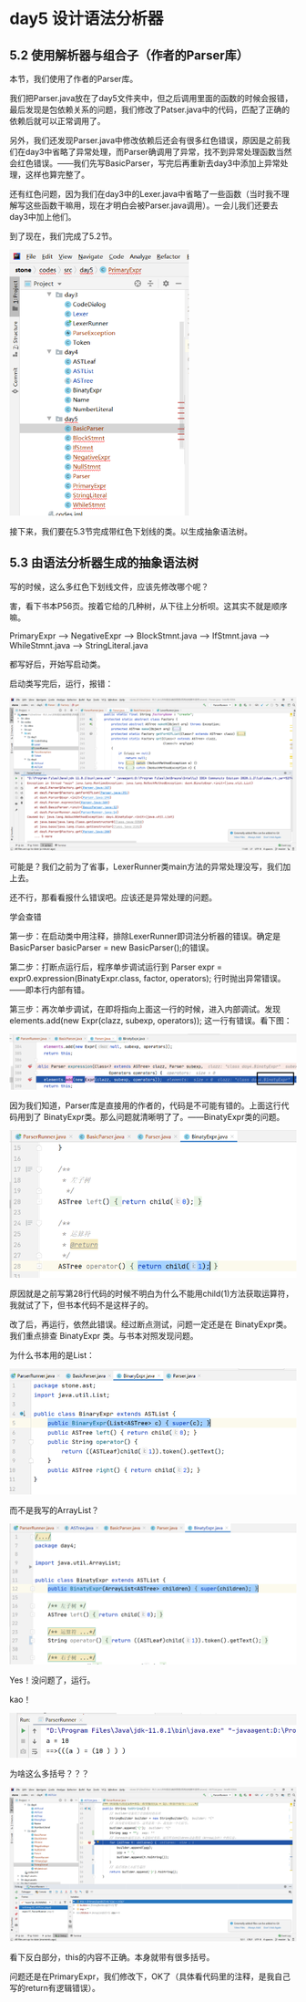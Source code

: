 # day5 设计语法分析器

## 5.2 使用解析器与组合子（作者的Parser库）

本节，我们使用了作者的Parser库。

我们把Parser.java放在了day5文件夹中，但之后调用里面的函数的时候会报错，最后发现是包依赖关系的问题，我们修改了Patser.java中的代码，匹配了正确的依赖后就可以正常调用了。



另外，我们还发现Parser.java中修改依赖后还会有很多红色错误，原因是之前我们在day3中省略了异常处理，而Parser确调用了异常，找不到异常处理函数当然会红色错误。——我们先写BasicParser，写完后再重新去day3中添加上异常处理，这样也算完整了。



还有红色问题，因为我们在day3中的Lexer.java中省略了一些函数（当时我不理解写这些函数干嘛用，现在才明白会被Parser.java调用）。一会儿我们还要去day3中加上他们。

到了现在，我们完成了5.2节。

<img src="day5.assets/image-20200716152649801.png" alt="image-20200716152649801" style="zoom:67%;" />

接下来，我们要在5.3节完成带红色下划线的类。以生成抽象语法树。

## 5.3 由语法分析器生成的抽象语法树

写的时候，这么多红色下划线文件，应该先修改哪个呢？

害，看下书本P56页。按着它给的几种树，从下往上分析呗。这其实不就是顺序嘛。

PrimaryExpr --> NegativeExpr --> BlockStmnt.java --> IfStmnt.java -->  WhileStmnt.java --> StringLiteral.java



都写好后，开始写启动类。

启动类写完后，运行，报错：

![image-20200716234934433](day5.assets/image-20200716234934433.png)

可能是？我们之前为了省事，LexerRunner类main方法的异常处理没写，我们加上去。

还不行，那看看报什么错误吧。应该还是异常处理的问题。



学会查错

第一步：在启动类中用注释，排除LexerRunner即词法分析器的错误。确定是BasicParser basicParser = new BasicParser();的错误。

第二步：打断点运行后，程序单步调试运行到 Parser expr = expr0.expression(BinatyExpr.class, factor, operators); 行时抛出异常错误。——即本行内部有错。

第三步：再次单步调试，在即将指向上面这一行的时候，进入内部调试。发现elements.add(new Expr(clazz, subexp, operators)); 这一行有错误。看下图：

![image-20200717001956569](day5.assets/image-20200717001956569.png)

因为我们知道，Parser库是直接用的作者的，代码是不可能有错的。上面这行代码用到了 BinatyExpr类。那么问题就清晰明了了。——BinatyExpr类的问题。

![image-20200717002111640](day5.assets/image-20200717002111640.png)

原因就是之前写第28行代码的时候不明白为什么不能用child(1)方法获取运算符，我就试了下，但书本代码不是这样子的。

改了后，再运行，依然此错误。经过断点测试，问题一定还是在 BinatyExpr类。我们重点排查 BinatyExpr 类。与书本对照发现问题。

为什么书本用的是List：

![image-20200717004855052](day5.assets/image-20200717004855052.png)

而不是我写的ArrayList？

![image-20200717004915867](day5.assets/image-20200717004915867.png)

Yes！没问题了，运行。

kao！

![image-20200717005036463](day5.assets/image-20200717005036463.png)

为啥这么多括号？？？

![image-20200717010916038](day5.assets/image-20200717010916038.png)

看下反白部分，this的内容不正确。本身就带有很多括号。

问题还是在PrimaryExpr，我们修改下，OK了（具体看代码里的注释，是我自己写的return有逻辑错误）。